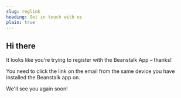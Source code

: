 ```yaml
---
slug: reglink
heading: Get in touch with us
plain: true
---
```


## Hi there

It looks like you're trying to register with the Beanstalk App – thanks!

You need to click the link on the email from the same device you have installed the Beanstalk app on.

We'll see you again soon!